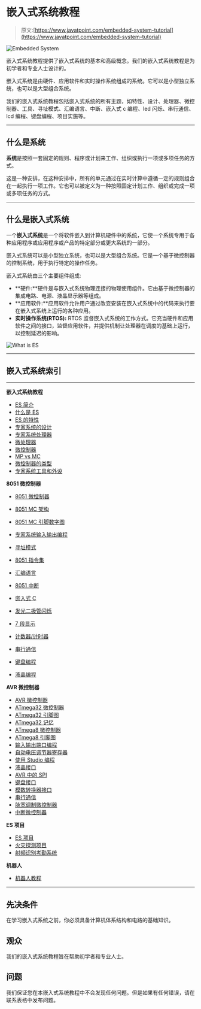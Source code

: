 # 嵌入式系统教程

> 原文:[https://www.javatpoint.com/embedded-system-tutorial](https://www.javatpoint.com/embedded-system-tutorial)

![Embedded System](../Images/1ed3dd38839da9493240ded7631a01ed.png)

嵌入式系统教程提供了嵌入式系统的基本和高级概念。我们的嵌入式系统教程是为初学者和专业人士设计的。

嵌入式系统是由硬件、应用软件和实时操作系统组成的系统。它可以是小型独立系统，也可以是大型组合系统。

我们的嵌入式系统教程包括嵌入式系统的所有主题，如特性、设计、处理器、微控制器、工具、寻址模式、汇编语言、中断、嵌入式 c 编程、led 闪烁、串行通信、lcd 编程、键盘编程、项目实施等。

* * *

## 什么是系统

**系统**是按照一套固定的规则、程序或计划来工作、组织或执行一项或多项任务的方式。

这是一种安排，在这种安排中，所有的单元通过在实时计算中遵循一定的规则组合在一起执行一项工作。它也可以被定义为一种按照固定计划工作、组织或完成一项或多项任务的方式。

* * *

## 什么是嵌入式系统

一个**嵌入式系统**是一个将软件嵌入到计算机硬件中的系统，它使一个系统专用于各种应用程序或应用程序或产品的特定部分或更大系统的一部分。

嵌入式系统可以是小型独立系统，也可以是大型组合系统。它是一个基于微控制器的控制系统，用于执行特定的操作任务。

嵌入式系统由三个主要组件组成:

*   **硬件:**硬件是与嵌入式系统物理连接的物理使用组件。它由基于微控制器的集成电路、电源、液晶显示器等组成。
*   **应用软件:**应用软件允许用户通过改变安装在嵌入式系统中的代码来执行要在嵌入式系统上运行的各种应用。
*   **实时操作系统(RTOS):** RTOS 监督嵌入式系统的工作方式。它充当硬件和应用软件之间的接口，监督应用软件，并提供机制让处理器在调度的基础上运行，以控制延迟的影响。

![What is ES](../Images/c2d2dcdb24b73a8d37548a499a5102bd.png)

* * *

## 嵌入式系统索引

* * *

**嵌入式系统教程**

*   [ES 简介](embedded-system-tutorial)
*   [什么是 ES](what-is-embedded-system)
*   [ES 的特性](characteristics-of-embedded-system)
*   [专家系统的设计](designing-of-an-embedded-system)
*   [专家系统处理器](embedded-system-processors)
*   [微处理器](microprocessor)
*   [微控制器](microcontroller)
*   [MP vs MC](microprocessor-vs-microcontroller)
*   [微控制器的类型](types-of-microcontroller)
*   [专家系统工具和外设](embedded-system-tools-and-peripherals)

**8051 微控制器**

*   [8051 微控制器](embedded-system-8051-microcontroller)
*   [8051 MC 架构](embedded-system-8051-microcontroller-architecture)
*   [8051 MC 引脚数字图](embedded-system-8051-microcontroller-pin-diagram)
*   [专家系统输入输出编程](embedded-system-input-output-programming)
*   [寻址模式](embedded-system-addressing-modes)

*   [8051 指令集](embedded-system-8051-instruction-set)
*   [汇编语言](embedded-system-assembly-language)
*   [8051 中断](embedded-system-interrupts-in-8051-microcontroller)
*   [嵌入式 C](embedded-system-c-programming)
*   [发光二极管闪烁](embedded-system-led-blinking)
*   [7 段显示](embedded-system-7-segment-display)
*   [计数器/计时器](embedded-system-counter-timer)
*   [串行通信](embedded-system-serial-communication)
*   [键盘编程](embedded-system-keypad-programming)
*   [液晶编程](embedded-system-lcd-programmming)

**AVR 微控制器**

*   [AVR 微控制器](what-is-avr-microcontroller)
*   [ATmega32 微控制器](atmega32-avr-microcontroller)
*   [ATmega32 引脚图](atmega32-pin-diagram)
*   [ATmega32 记忆](atmega32-memories)
*   [ATmega8 微控制器](atmega8-avr-microcontroller)
*   [ATmega8 引脚图](atmega8-pin-diagram)
*   [输入输出端口编程](avr-input-output-port-programming)
*   [自动电压调节器寄存器](avr-registers)
*   [使用 Studio 编程](programming-avr-studio)
*   [液晶接口](lcd-interfacing-avr)
*   [AVR 中的 SPI](spi-in-avr-microcontroller)
*   [键盘接口](keyboard-interfacing-with-avr)
*   [模数转换器接口](adc-interfacing-avr)
*   [串行通信](avr-uart-serial-communication)
*   [脉宽调制微控制器](pwm-avr-microcontroller)
*   [中断微控制器](interrupts-avr-microcontroller)

**ES 项目**

*   [ES 项目](embedded-system-projects)
*   [火灾探测项目](embedded-system-project-fire-detection-and-control-system)
*   [射频识别考勤系统](embedded-system-project-rfid-based-attendance-system)

**机器人**

*   [机器人教程](robotics-tutorial)

* * *

## 先决条件

在学习嵌入式系统之前，你必须具备计算机体系结构和电路的基础知识。

## 观众

我们的嵌入式系统教程旨在帮助初学者和专业人士。

## 问题

我们保证您在本嵌入式系统教程中不会发现任何问题。但是如果有任何错误，请在联系表格中发布问题。